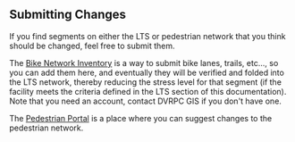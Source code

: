 ## Submitting Changes
If you find segments on either the LTS or pedestrian network that you think should be changed, feel free to submit them.

The [Bike Network Inventory](https://www.dvrpc.org/webmaps/bikenetworkinventory/) is a way to submit bike lanes, trails, etc..., so you can add them here, and eventually they will be verified and folded into the LTS network, thereby reducing the stress level for that segment (if the facility meets the criteria defined in the LTS section of this documentation). Note that you need an account, contact DVRPC GIS if you don't have one.

The [Pedestrian Portal](https://www2.dvrpc.org/asp/dvrpcwalk/Identity/Account/Login?ReturnUrl=%2Fasp%2Fdvrpcwalk%2Fedit) is a place where you can suggest changes to the pedestrian network.
